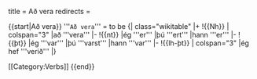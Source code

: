 title = Að vera
redirects =
>>>>

{{start|Að vera}}
'''`Að vera`''' = to be
{| class="wikitable"
|+
!{{Nh}}
| colspan="3" |að '''vera'''
|-
!{{nt}}
|ég '''er'''
|þú '''ert'''
|hann '''er'''
|-
!{{þt}}
|ég '''var'''
|þú '''varst'''
|hann '''var'''
|-
!{{lh-þt}}
| colspan="3" |ég hef '''verið'''
|}

[[Category:Verbs]]
{{end}}